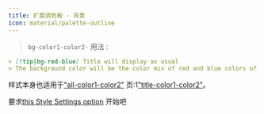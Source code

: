 ```yaml
---
title: 扩展调色板 - 背景
icon: material/palette-outline
---
```


> `bg-color1-color2-`
> 用法 :

```md
> [!tip|bg-red-blue] Title will display as usual
> The background color will be the color mix of red and blue colors of this theme
```

样式本身也适用于["all-color1-color2"](../combined-styling/page-10.md)
页:1["title-color1-color2"](../title-styling/page-10.md)。

要求[this Style Settings option](../../Style6Settings/Editor/Accent-Colors/index.md#enabled-extended-color-palette)
开始吧

